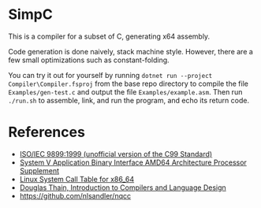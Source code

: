 # SimpC

This is a compiler for a subset of C, generating x64 assembly.

Code generation is done naively, stack machine style. However, there are a few small optimizations such as constant-folding.

You can try it out for yourself by running `dotnet run --project Compiler\Compiler.fsproj` from the base repo directory to compile the file `Examples/gen-test.c` and output the file `Examples/example.asm`. Then run `./run.sh` to assemble, link, and run the program, and echo its return code.

# References

- [ISO/IEC 9899:1999 (unofficial version of the C99 Standard)](http://www.open-std.org/jtc1/sc22/wg14/www/docs/n1124.pdf)
- [System V Application Binary Interface AMD64 Architecture Processor Supplement](https://github.com/hjl-tools/x86-psABI/wiki/x86-64-psABI-1.0.pdf)
- [Linux System Call Table for x86_64](https://blog.rchapman.org/posts/Linux_System_Call_Table_for_x86_64/)
- [Douglas Thain, Introduction to Compilers and Language Design](https://www3.nd.edu/~dthain/compilerbook/)
- https://github.com/nlsandler/nqcc